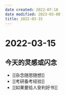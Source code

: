 ```yaml
---
date created: 2022-07-18
date modified: 2023-03-08
title: 2022-03-15
---
```


# 2022-03-15

## 今天的灵感或闪念

- [[杂念随思随想]]
- [[考研备考经验]]
- [[如果要给人安利好书]]
